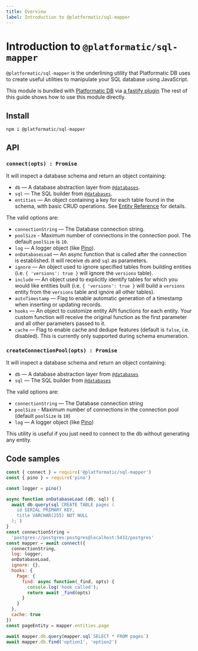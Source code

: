 ```yaml
---
title: Overview
label: Introduction to @platformatic/sql-mapper
---
```


# Introduction to `@platformatic/sql-mapper`

`@platformatic/sql-mapper` is the underlining utility that Platformatic DB uses to create useful utilities to
manipulate your SQL database using JavaScript.

This module is bundled with [Platformatic DB](/db/overview.md) via [a fastify plugin](./fastify-plugin.md)
The rest of this guide shows how to use this module directly.

## Install

```
npm i @platformatic/sql-mapper
```

## API

### `connect(opts) : Promise`

It will inspect a database schema and return an object containing:


- `db` — A database abstraction layer from [`@databases`](https://www.atdatabases.org/).
- `sql` — The SQL builder from [`@databases`](https://www.atdatabases.org/).
- `entities` — An object containing a key for each table found in the schema, with basic CRUD operations. See [Entity Reference](./entities/overview.md) for details.

The valid options are:

- `connectionString` — The Database connection string.
- `poolSize` - Maximum number of connections in the connection pool. The default `poolSize` is `10`.
- `log` — A logger object (like [Pino](https://getpino.io)).
- `onDatabaseLoad` — An async function that is called after the connection is established. It will receive `db` and `sql` as parameters.
- `ignore` — An object used to ignore specified tables from building entities (i.e. `{ 'versions': true }` will ignore the `versions` table).
- `include` — An object used to explicitly identify tables for which you would like entities built (i.e. `{ 'versions': true }` will build a `versions` entity from the `versions` table and ignore all other tables).
- `autoTimestamp` — Flag to enable automatic generation of a timestamp when inserting or updating records.
- `hooks` — An object to customize entity API functions for each entity. Your custom function will receive the original function as the first parameter and all other parameters passed to it.
- `cache` — Flag to enable cache and dedupe features (default is `false`, i.e. disabled). This is currently only supported during schema enumeration.

### `createConnectionPool(opts) : Promise`

It will inspect a database schema and return an object containing:


- `db` — A database abstraction layer from [`@databases`](https://www.atdatabases.org/)
- `sql` — The SQL builder from [`@databases`](https://www.atdatabases.org/)

The valid options are:

- `connectionString` — The Database connection string
- `poolSize` - Maximum number of connections in the connection pool (default `poolSize` is `10`)
- `log` — A logger object (like [Pino](https://getpino.io))

This utility is useful if you just need to connect to the db without generating any entity.

## Code samples

```javascript
const { connect } = require('@platformatic/sql-mapper')
const { pino } = require('pino')

const logger = pino()

async function onDatabaseLoad (db, sql) {
  await db.query(sql`CREATE TABLE pages (
    id SERIAL PRIMARY KEY,
    title VARCHAR(255) NOT NULL
  );`)
}
const connectionString =
  'postgres://postgres:postgres@localhost:5432/postgres'
const mapper = await connect({
  connectionString,
  log: logger,
  onDatabaseLoad,
  ignore: {},
  hooks: {
    Page: {
      find: async function(_find, opts) {
        console.log('hook called');
        return await _find(opts)
      }
    }
  },
  cache: true
})
const pageEntity = mapper.entities.page

await mapper.db.query(mapper.sql`SELECT * FROM pages`)
await mapper.db.find('option1', 'option2')
```
